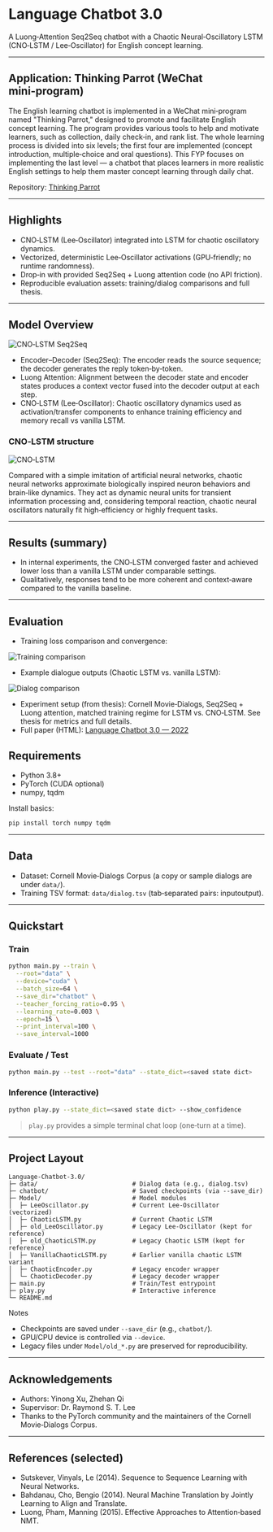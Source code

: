 # Language Chatbot 3.0

A Luong‑Attention Seq2Seq chatbot with a Chaotic Neural‑Oscillatory LSTM (CNO‑LSTM / Lee‑Oscillator) for English concept learning.

---

## Application: Thinking Parrot (WeChat mini‑program)

The English learning chatbot is implemented in a WeChat mini‑program named "Thinking Parrot," designed to promote and facilitate English concept learning. The program provides various tools to help and motivate learners, such as collection, daily check‑in, and rank list. The whole learning process is divided into six levels; the first four are implemented (concept introduction, multiple‑choice and oral questions). This FYP focuses on implementing the last level — a chatbot that places learners in more realistic English settings to help them master concept learning through daily chat.

Repository: [Thinking Parrot](https://github.com/liafonx/ThinkingParrot)

---

## Highlights
- CNO‑LSTM (Lee‑Oscillator) integrated into LSTM for chaotic oscillatory dynamics.
- Vectorized, deterministic Lee‑Oscillator activations (GPU‑friendly; no runtime randomness).
- Drop‑in with provided Seq2Seq + Luong attention code (no API friction).
- Reproducible evaluation assets: training/dialog comparisons and full thesis.

---

## Model Overview

![CNO‑LSTM Seq2Seq](./Att-CNO-LSTM-Seq2Seq.png)

- Encoder–Decoder (Seq2Seq): The encoder reads the source sequence; the decoder generates the reply token‑by‑token.
- Luong Attention: Alignment between the decoder state and encoder states produces a context vector fused into the decoder output at each step.
 - CNO‑LSTM (Lee‑Oscillator): Chaotic oscillatory dynamics used as activation/transfer components to enhance training efficiency and memory recall vs vanilla LSTM.

### CNO‑LSTM structure

![CNO‑LSTM](./CNO-LSTM.png)

Compared with a simple imitation of artificial neural networks, chaotic neural networks approximate biologically inspired neuron behaviors and brain‑like dynamics. They act as dynamic neural units for transient information processing and, considering temporal reaction, chaotic neural oscillators naturally fit high‑efficiency or highly frequent tasks.

---

## Results (summary)
- In internal experiments, the CNO‑LSTM converged faster and achieved lower loss than a vanilla LSTM under comparable settings.
- Qualitatively, responses tend to be more coherent and context‑aware compared to the vanilla baseline.

---

## Evaluation

- Training loss comparison and convergence:

![Training comparison](./Model-Evaluation-Training.png)

- Example dialogue outputs (Chaotic LSTM vs. vanilla LSTM):

![Dialog comparison](./Model-Evaluation-Dialog.png)

- Experiment setup (from thesis): Cornell Movie‑Dialogs, Seq2Seq + Luong attention, matched training regime for LSTM vs. CNO‑LSTM. See thesis for metrics and full details.
- Full paper (HTML): [Language Chatbot 3.0 — 2022](./paper/Language%20Chatbot%203.0_FYP%20Thesis_2022.html)

## Requirements
- Python 3.8+
- PyTorch (CUDA optional)
- numpy, tqdm

Install basics:

```bash
pip install torch numpy tqdm
```

---

## Data
- Dataset: Cornell Movie‑Dialogs Corpus (a copy or sample dialogs are under `data/`).
- Training TSV format: `data/dialog.tsv` (tab‑separated pairs: input<TAB>output).

---

## Quickstart

### Train
```bash
python main.py --train \
  --root="data" \
  --device="cuda" \
  --batch_size=64 \
  --save_dir="chatbot" \
  --teacher_forcing_ratio=0.95 \
  --learning_rate=0.003 \
  --epoch=15 \
  --print_interval=100 \
  --save_interval=1000
```

### Evaluate / Test
```bash
python main.py --test --root="data" --state_dict=<saved state dict>
```

### Inference (Interactive)
```bash
python play.py --state_dict=<saved state dict> --show_confidence
```

> `play.py` provides a simple terminal chat loop (one‑turn at a time).

---

## Project Layout
```
Language-Chatbot-3.0/
├─ data/                          # Dialog data (e.g., dialog.tsv)
├─ chatbot/                       # Saved checkpoints (via --save_dir)
├─ Model/                         # Model modules
│  ├─ LeeOscillator.py            # Current Lee‑Oscillator (vectorized)
│  ├─ ChaoticLSTM.py              # Current Chaotic LSTM
│  ├─ old_LeeOscillator.py        # Legacy Lee‑Oscillator (kept for reference)
│  ├─ old_ChaoticLSTM.py          # Legacy Chaotic LSTM (kept for reference)
│  ├─ VanillaChaoticLSTM.py       # Earlier vanilla chaotic LSTM variant
│  ├─ ChaoticEncoder.py           # Legacy encoder wrapper
│  └─ ChaoticDecoder.py           # Legacy decoder wrapper
├─ main.py                        # Train/Test entrypoint
├─ play.py                        # Interactive inference
└─ README.md
```

Notes
- Checkpoints are saved under `--save_dir` (e.g., `chatbot/`).
- GPU/CPU device is controlled via `--device`.
- Legacy files under `Model/old_*.py` are preserved for reproducibility.

---

## Acknowledgements
- Authors: Yinong Xu, Zhehan Qi
- Supervisor: Dr. Raymond S. T. Lee
- Thanks to the PyTorch community and the maintainers of the Cornell Movie‑Dialogs Corpus.

---

## References (selected)
- Sutskever, Vinyals, Le (2014). Sequence to Sequence Learning with Neural Networks.
- Bahdanau, Cho, Bengio (2014). Neural Machine Translation by Jointly Learning to Align and Translate.
- Luong, Pham, Manning (2015). Effective Approaches to Attention‑based NMT.

